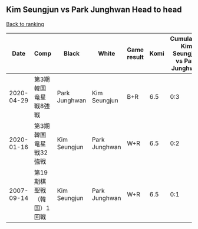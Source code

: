 ## Kim Seungjun vs Park Junghwan Head to head

[Back to ranking](../../index.md)




| **Date** | **Comp** | **Black** | **White** | **Game result** | **Komi** | **Cumulative Kim Seungjun vs Park Junghwan** | **Kim Seungjun streak** | **Park Junghwan streak** | 
| --- | --- | --- | --- | --- | --- | --- | --- | --- |
| 2020-04-29 | 第3期韓国竜星戦8強戦 | Park Junghwan | Kim Seungjun | B+R | 6.5 | 0:3 | 0 | 3 | 
| 2020-01-16 | 第3期韓国竜星戦32強戦 | Kim Seungjun | Park Junghwan | W+R | 6.5 | 0:2 | 0 | 2 | 
| 2007-09-14 | 第19期棋聖戦（韓国）1回戦 | Kim Seungjun | Park Junghwan | W+R | 6.5 | 0:1 | 0 | 1 |




